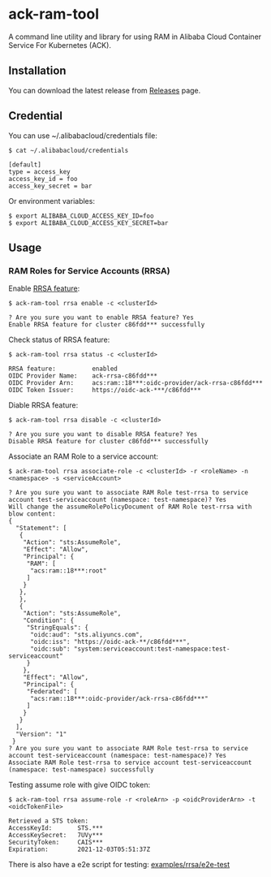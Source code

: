 # ack-ram-tool

A command line utility and library for using RAM in Alibaba Cloud Container Service For Kubernetes (ACK).

## Installation

You can download the latest release from [Releases](https://github.com/AliyunContainerService/ack-ram-tool/releases) page.


## Credential

You can use ~/.alibabacloud/credentials file:

```
$ cat ~/.alibabacloud/credentials

[default]
type = access_key
access_key_id = foo
access_key_secret = bar
```

Or environment variables:

```
$ export ALIBABA_CLOUD_ACCESS_KEY_ID=foo
$ export ALIBABA_CLOUD_ACCESS_KEY_SECRET=bar
```

## Usage


### RAM Roles for Service Accounts (RRSA)

Enable [RRSA feature](https://www.alibabacloud.com/help/doc-detail/356611.html):

```
$ ack-ram-tool rrsa enable -c <clusterId>

? Are you sure you want to enable RRSA feature? Yes
Enable RRSA feature for cluster c86fdd*** successfully

```


Check status of RRSA feature:

```
$ ack-ram-tool rrsa status -c <clusterId>

RRSA feature:          enabled
OIDC Provider Name:    ack-rrsa-c86fdd***
OIDC Provider Arn:     acs:ram::18***:oidc-provider/ack-rrsa-c86fdd***
OIDC Token Issuer:     https://oidc-ack-***/c86fdd***

```

Diable RRSA feature:

```
$ ack-ram-tool rrsa disable -c <clusterId>

? Are you sure you want to disable RRSA feature? Yes
Disable RRSA feature for cluster c86fdd*** successfully

```

Associate an RAM Role to a service account:

```
$ ack-ram-tool rrsa associate-role -c <clusterId> -r <roleName> -n <namespace> -s <serviceAccount>

? Are you sure you want to associate RAM Role test-rrsa to service account test-serviceaccount (namespace: test-namespace)? Yes
Will change the assumeRolePolicyDocument of RAM Role test-rrsa with blow content:
{
  "Statement": [
   {
    "Action": "sts:AssumeRole",
    "Effect": "Allow",
    "Principal": {
     "RAM": [
      "acs:ram::18***:root"
     ]
    }
   },
   },
   {
    "Action": "sts:AssumeRole",
    "Condition": {
     "StringEquals": {
      "oidc:aud": "sts.aliyuncs.com",
      "oidc:iss": "https://oidc-ack-**/c86fdd***",
      "oidc:sub": "system:serviceaccount:test-namespace:test-serviceaccount"
     }
    },
    "Effect": "Allow",
    "Principal": {
     "Federated": [
      "acs:ram::18***:oidc-provider/ack-rrsa-c86fdd***"
     ]
    }
   }
  ],
  "Version": "1"
 }
? Are you sure you want to associate RAM Role test-rrsa to service account test-serviceaccount (namespace: test-namespace)? Yes
Associate RAM Role test-rrsa to service account test-serviceaccount (namespace: test-namespace) successfully

```

Testing assume role with give OIDC token:

```
$ ack-ram-tool rrsa assume-role -r <roleArn> -p <oidcProviderArn> -t <oidcTokenFile>

Retrieved a STS token:
AccessKeyId:       STS.***
AccessKeySecret:   7UVy***
SecurityToken:     CAIS***
Expiration:        2021-12-03T05:51:37Z

```

There is also have a e2e script for testing: [examples/rrsa/e2e-test](./examples/rrsa/e2e-test/)

